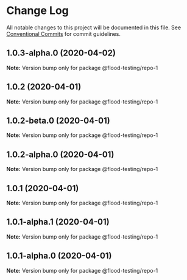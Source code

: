 # Change Log

All notable changes to this project will be documented in this file.
See [Conventional Commits](https://conventionalcommits.org) for commit guidelines.

## 1.0.3-alpha.0 (2020-04-02)

**Note:** Version bump only for package @flood-testing/repo-1





## 1.0.2 (2020-04-01)

**Note:** Version bump only for package @flood-testing/repo-1





## 1.0.2-beta.0 (2020-04-01)

**Note:** Version bump only for package @flood-testing/repo-1





## 1.0.2-alpha.0 (2020-04-01)

**Note:** Version bump only for package @flood-testing/repo-1





## 1.0.1 (2020-04-01)

**Note:** Version bump only for package @flood-testing/repo-1





## 1.0.1-alpha.1 (2020-04-01)

**Note:** Version bump only for package @flood-testing/repo-1





## 1.0.1-alpha.0 (2020-04-01)

**Note:** Version bump only for package @flood-testing/repo-1
